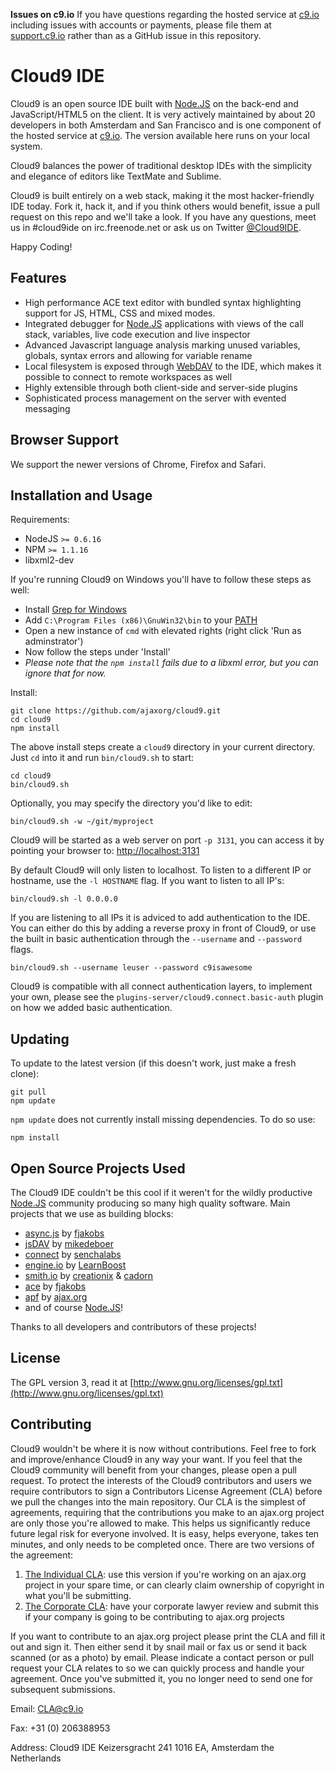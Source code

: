 **Issues on c9.io** If you have questions regarding the hosted service at [c9.io](http://c9.io)
including issues with accounts or payments,
please file them at [support.c9.io](http://support.cloud9ide.com/home) rather than as a
GitHub issue in this repository.

# Cloud9 IDE

Cloud9 is an open source IDE built with [Node.JS] on the back-end and JavaScript/HTML5 on the client.
It is very actively maintained by about 20 developers in both Amsterdam and San Francisco and is one
component of the hosted service at [c9.io](http://c9.io). The version available here runs on your local system.

Cloud9 balances the power of traditional desktop IDEs with the simplicity and elegance of editors
like TextMate and Sublime.

Cloud9 is built entirely on a web stack, making it the most hacker-friendly IDE today.
Fork it, hack it, and if you think others would benefit, issue a pull request on this repo
and we'll take a look. If you have any questions, meet us in #cloud9ide on irc.freenode.net
or ask us on Twitter [@Cloud9IDE](http://twitter.com/#!/Cloud9IDE).

Happy Coding!

## Features

  * High performance ACE text editor with bundled syntax highlighting support for JS, HTML, CSS and mixed modes.
  * Integrated debugger for [Node.JS] applications with views of the call stack, variables, live code execution and live inspector
  * Advanced Javascript language analysis marking unused variables, globals, syntax errors and allowing for variable rename
  * Local filesystem is exposed through [WebDAV](http://en.wikipedia.org/wiki/WebDAV) to the IDE, which makes it possible to connect to remote workspaces as well
  * Highly extensible through both client-side and server-side plugins
  * Sophisticated process management on the server with evented messaging

## Browser Support

We support the newer versions of Chrome, Firefox and Safari.

## Installation and Usage

Requirements:

  * NodeJS `>= 0.6.16`
  * NPM `>= 1.1.16`
  * libxml2-dev

If you're running Cloud9 on Windows you'll have to follow these steps as well:

  * Install [Grep for Windows](http://gnuwin32.sourceforge.net/downlinks/grep.php)
  * Add `C:\Program Files (x86)\GnuWin32\bin` to your [PATH](http://www.computerhope.com/issues/ch000549.htm)
  * Open a new instance of `cmd` with elevated rights (right click 'Run as adminstrator')
  * Now follow the steps under 'Install'
  * *Please note that the `npm install` fails due to a libxml error, but you can ignore that for now.*

Install:

    git clone https://github.com/ajaxorg/cloud9.git
    cd cloud9
    npm install

The above install steps create a `cloud9` directory in your current directory. Just `cd` into it
and run `bin/cloud9.sh` to start:

    cd cloud9
    bin/cloud9.sh

Optionally, you may specify the directory you'd like to edit:

    bin/cloud9.sh -w ~/git/myproject

Cloud9 will be started as a web server on port `-p 3131`, you can access it by
pointing your browser to: [http://localhost:3131](http://localhost:3131)

By default Cloud9 will only listen to localhost.
To listen to a different IP or hostname, use the `-l HOSTNAME` flag.
If you want to listen to all IP's:

    bin/cloud9.sh -l 0.0.0.0

If you are listening to all IPs it is adviced to add authentication to the IDE.
You can either do this by adding a reverse proxy in front of Cloud9,
or use the built in basic authentication through the `--username` and `--password` flags.

    bin/cloud9.sh --username leuser --password c9isawesome

Cloud9 is compatible with all connect authentication layers,
to implement your own, please see the `plugins-server/cloud9.connect.basic-auth` plugin
on how we added basic authentication.

## Updating

To update to the latest version (if this doesn't work, just make a fresh clone):

    git pull
    npm update

`npm update` does not currently install missing dependencies. To do so use:

    npm install

## Open Source Projects Used

The Cloud9 IDE couldn't be this cool if it weren't for the wildly productive
[Node.JS] community producing so many high quality software.
Main projects that we use as building blocks:

  * [async.js] by [fjakobs]
  * [jsDAV] by [mikedeboer]
  * [connect] by [senchalabs](http://github.com/senchalabs)
  * [engine.io] by [LearnBoost](http://github.com/LearnBoost)
  * [smith.io](http://github.com/c9/smith.io) by [creationix](http://github.com/creationix) & [cadorn](http://github.com/cadorn)
  * [ace](http://github.com/ajaxorg/ace) by [fjakobs]
  * [apf](http://www.ajax.org) by [ajax.org]
  * and of course [Node.JS]!

Thanks to all developers and contributors of these projects!

[fjakobs]: http://github.com/fjakobs
[javruben]: http://github.com/javruben
[mikedeboer]: http://github.com/mikedeboer
[ajax.org]: http://www.ajax.org/
[async.js]: http://github.com/fjakobs/async.js
[jsDAV]: http://github.com/mikedeboer/jsdav
[connect]: http://github.com/senchalabs/connect
[engine.io]: http://github.com/LearnBoost/engine.io
[requireJS]: http://requirejs.org/
[Node.JS]: http://nodejs.org/

## License

The GPL version 3, read it at [http://www.gnu.org/licenses/gpl.txt](http://www.gnu.org/licenses/gpl.txt)

## Contributing

Cloud9 wouldn't be where it is now without contributions. Feel free to fork and improve/enhance Cloud9 in any way your want. If you feel that the Cloud9 community will benefit from your changes, please open a pull request. To protect the interests of the Cloud9 contributors and users we require contributors to sign a Contributors License Agreement (CLA) before we pull the changes into the main repository. Our CLA is the simplest of agreements, requiring that the contributions you make to an ajax.org project are only those you're allowed to make. This helps us significantly reduce future legal risk for everyone involved. It is easy, helps everyone, takes ten minutes, and only needs to be completed once.  There are two versions of the agreement:

1. [The Individual CLA](https://github.com/ajaxorg/cloud9/raw/master/doc/Contributor_License_Agreement-v2.pdf): use this version if you're working on an ajax.org project in your spare time, or can clearly claim ownership of copyright in what you'll be submitting.
2. [The Corporate CLA](https://github.com/ajaxorg/cloud9/raw/master/doc/Corporate_Contributor_License_Agreement-v2.pdf): have your corporate lawyer review and submit this if your company is going to be contributing to ajax.org projects

If you want to contribute to an ajax.org project please print the CLA and fill it out and sign it. Then either send it by snail mail or fax us or send it back scanned (or as a photo) by email. Please indicate a contact person or pull request your CLA relates to so we can quickly process and handle your agreement. Once you've submitted it, you no longer need to send one for subsequent submissions.

Email: CLA@c9.io

Fax: +31 (0) 206388953

Address: Cloud9 IDE
  Keizersgracht 241
  1016 EA, Amsterdam
  the Netherlands

